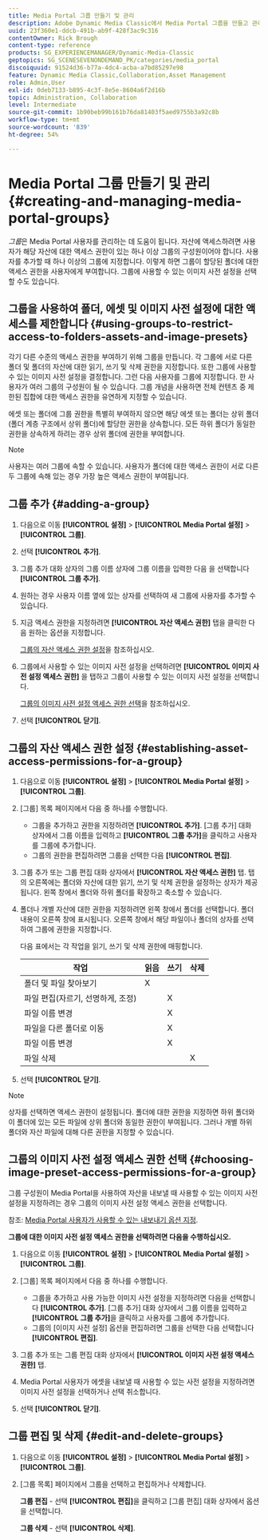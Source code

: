 ```yaml
---
title: Media Portal 그룹 만들기 및 관리
description: Adobe Dynamic Media Classic에서 Media Portal 그룹을 만들고 관리하는 방법에 대해 알아봅니다.
uuid: 23f360e1-ddcb-491b-ab9f-428f3ac9c316
contentOwner: Rick Brough
content-type: reference
products: SG_EXPERIENCEMANAGER/Dynamic-Media-Classic
geptopics: SG_SCENESEVENONDEMAND_PK/categories/media_portal
discoiquuid: 91524d36-b77a-4dc4-acba-a7bd85297e98
feature: Dynamic Media Classic,Collaboration,Asset Management
role: Admin,User
exl-id: 0deb7133-b895-4c3f-8e5e-8604a6f2d16b
topic: Administration, Collaboration
level: Intermediate
source-git-commit: 1b90beb99b161b76da81403f5aed9755b3a92c8b
workflow-type: tm+mt
source-wordcount: '839'
ht-degree: 54%

---
```


# Media Portal 그룹 만들기 및 관리{#creating-and-managing-media-portal-groups}

*그룹*&#x200B;은 Media Portal 사용자를 관리하는 데 도움이 됩니다. 자산에 액세스하려면 사용자가 해당 자산에 대한 액세스 권한이 있는 하나 이상 그룹의 구성원이어야 합니다. 사용자를 추가할 때 하나 이상의 그룹에 지정합니다. 이렇게 하면 그룹이 할당된 폴더에 대한 액세스 권한을 사용자에게 부여합니다. 그룹에 사용할 수 있는 이미지 사전 설정을 선택할 수도 있습니다.

## 그룹을 사용하여 폴더, 에셋 및 이미지 사전 설정에 대한 액세스를 제한합니다 {#using-groups-to-restrict-access-to-folders-assets-and-image-presets}

각기 다른 수준의 액세스 권한을 부여하기 위해 그룹을 만듭니다. 각 그룹에 서로 다른 폴더 및 폴더의 자산에 대한 읽기, 쓰기 및 삭제 권한을 지정합니다. 또한 그룹에 사용할 수 있는 이미지 사전 설정을 결정합니다. 그런 다음 사용자를 그룹에 지정합니다. 한 사용자가 여러 그룹의 구성원이 될 수 있습니다. 그룹 개념을 사용하면 전체 컨텐츠 중 제한된 집합에 대한 액세스 권한을 유연하게 지정할 수 있습니다.

에셋 또는 폴더에 그룹 권한을 특별히 부여하지 않으면 해당 에셋 또는 폴더는 상위 폴더(폴더 계층 구조에서 상위 폴더)에 할당한 권한을 상속합니다. 모든 하위 폴더가 동일한 권한을 상속하게 하려는 경우 상위 폴더에 권한을 부여합니다.

>[!NOTE]
>
>사용자는 여러 그룹에 속할 수 있습니다. 사용자가 폴더에 대한 액세스 권한이 서로 다른 두 그룹에 속해 있는 경우 가장 높은 액세스 권한이 부여됩니다.

## 그룹 추가 {#adding-a-group}

1. 다음으로 이동 **[!UICONTROL 설정]** > **[!UICONTROL Media Portal 설정]** > **[!UICONTROL 그룹]**.
1. 선택 **[!UICONTROL 추가]**.
1. 그룹 추가 대화 상자의 그룹 이름 상자에 그룹 이름을 입력한 다음 을 선택합니다 **[!UICONTROL 그룹 추가]**.
1. 원하는 경우 사용자 이름 옆에 있는 상자를 선택하여 새 그룹에 사용자를 추가할 수 있습니다.
1. 지금 액세스 권한을 지정하려면 **[!UICONTROL 자산 액세스 권한]** 탭을 클릭한 다음 원하는 옵션을 지정합니다.

   [그룹의 자산 액세스 권한 설정](creating-media-portal-groups.md#establishing_asset_access_permissions_for_a_group)을 참조하십시오.

1. 그룹에서 사용할 수 있는 이미지 사전 설정을 선택하려면 **[!UICONTROL 이미지 사전 설정 액세스 권한]** 을 탭하고 그룹이 사용할 수 있는 이미지 사전 설정을 선택합니다.

   [그룹의 이미지 사전 설정 액세스 권한 선택](creating-media-portal-groups.md#choosing_image_preset_access_permissions_for_a_group)을 참조하십시오.

1. 선택 **[!UICONTROL 닫기]**.

## 그룹의 자산 액세스 권한 설정 {#establishing-asset-access-permissions-for-a-group}

1. 다음으로 이동 **[!UICONTROL 설정]** > **[!UICONTROL Media Portal 설정]** > **[!UICONTROL 그룹]**.
1. [그룹] 목록 페이지에서 다음 중 하나를 수행합니다.

   * 그룹을 추가하고 권한을 지정하려면 **[!UICONTROL 추가]**. [그룹 추가] 대화 상자에서 그룹 이름을 입력하고 **[!UICONTROL 그룹 추가]**&#x200B;을 클릭하고 사용자를 그룹에 추가합니다.
   * 그룹의 권한을 편집하려면 그룹을 선택한 다음 **[!UICONTROL 편집]**.

1. 그룹 추가 또는 그룹 편집 대화 상자에서 **[!UICONTROL 자산 액세스 권한]** 탭. 탭의 오른쪽에는 폴더와 자산에 대한 읽기, 쓰기 및 삭제 권한을 설정하는 상자가 제공됩니다. 왼쪽 창에서 폴더와 하위 폴더를 확장하고 축소할 수 있습니다.
1. 폴더나 개별 자산에 대한 권한을 지정하려면 왼쪽 창에서 폴더를 선택합니다. 폴더 내용이 오른쪽 창에 표시됩니다. 오른쪽 창에서 해당 파일이나 폴더의 상자를 선택하여 그룹에 권한을 지정합니다.

   다음 표에서는 각 작업을 읽기, 쓰기 및 삭제 권한에 매핑합니다.

   | 작업 | 읽음 | 쓰기 | 삭제 |
   | --- | --- | --- | --- |
   | 폴더 및 파일 찾아보기 | X | | |
   | 파일 편집(자르기, 선명하게, 조정) | | X | |
   | 파일 이름 변경 | | X | |
   | 파일을 다른 폴더로 이동 | | X | |
   | 파일 이름 변경 | | X | |
   | 파일 삭제 | | | X |

1. 선택 **[!UICONTROL 닫기]**.

>[!NOTE]
>
>상자를 선택하면 액세스 권한이 설정됩니다. 폴더에 대한 권한을 지정하면 하위 폴더와 이 폴더에 있는 모든 파일에 상위 폴더와 동일한 권한이 부여됩니다. 그러나 개별 하위 폴더와 자산 파일에 대해 다른 권한을 지정할 수 있습니다.

## 그룹의 이미지 사전 설정 액세스 권한 선택 {#choosing-image-preset-access-permissions-for-a-group}

그룹 구성원이 Media Portal을 사용하여 자산을 내보낼 때 사용할 수 있는 이미지 사전 설정을 지정하려는 경우 그룹의 이미지 사전 설정 액세스 권한을 선택합니다.

참조: [Media Portal 사용자가 사용할 수 있는 내보내기 옵션 지정](specifying-export-options-available-media.md#specifying_export_options_available_to_media_portal_users).

**그룹에 대한 이미지 사전 설정 액세스 권한을 선택하려면 다음을 수행하십시오.**

1. 다음으로 이동 **[!UICONTROL 설정]** > **[!UICONTROL Media Portal 설정]** > **[!UICONTROL 그룹]**.
1. [그룹] 목록 페이지에서 다음 중 하나를 수행합니다.

   * 그룹을 추가하고 사용 가능한 이미지 사전 설정을 지정하려면 다음을 선택합니다 **[!UICONTROL 추가]**. [그룹 추가] 대화 상자에서 그룹 이름을 입력하고 **[!UICONTROL 그룹 추가]**&#x200B;을 클릭하고 사용자를 그룹에 추가합니다.
   * 그룹의 [이미지 사전 설정] 옵션을 편집하려면 그룹을 선택한 다음 선택합니다 **[!UICONTROL 편집]**.

1. 그룹 추가 또는 그룹 편집 대화 상자에서 **[!UICONTROL 이미지 사전 설정 액세스 권한]** 탭.
1. Media Portal 사용자가 에셋을 내보낼 때 사용할 수 있는 사전 설정을 지정하려면 이미지 사전 설정을 선택하거나 선택 취소합니다.
1. 선택 **[!UICONTROL 닫기]**.

## 그룹 편집 및 삭제 {#edit-and-delete-groups}

1. 다음으로 이동 **[!UICONTROL 설정]** > **[!UICONTROL Media Portal 설정]** > **[!UICONTROL 그룹]**.
1. [그룹 목록] 페이지에서 그룹을 선택하고 편집하거나 삭제합니다.

   **그룹 편집** - 선택 **[!UICONTROL 편집]**&#x200B;을 클릭하고 [그룹 편집] 대화 상자에서 옵션을 선택합니다.

   **그룹 삭제** - 선택 **[!UICONTROL 삭제]**.
